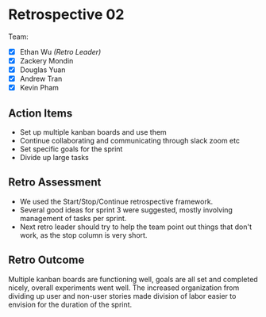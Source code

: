 # Retrospective 02 #

Team: 
- [x] Ethan Wu _(Retro Leader)_
- [x] Zackery Mondin
- [x] Douglas Yuan
- [x] Andrew Tran
- [x] Kevin Pham

## Action Items ##
- Set up multiple kanban boards and use them
- Continue collaborating and communicating through slack zoom etc
- Set specific goals for the sprint
- Divide up large tasks

## Retro Assessment ##
- We used the Start/Stop/Continue retrospective framework.
- Several good ideas for sprint 3 were suggested, mostly involving management of tasks per sprint.
- Next retro leader should try to help the team point out things that don't work, as the stop column is very short.

## Retro Outcome ##
Multiple kanban boards are functioning well, goals are all set and completed nicely, overall experiments went well. The increased organization from dividing up user and non-user stories made division of labor easier to envision for the duration of the sprint.
